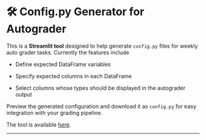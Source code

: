 # 🛠️ Config.py Generator for Autograder

This is a **Streamlit tool** designed to help generate `config.py` files for weekly auto grader tasks. Currently the features include

- Define expected DataFrame variables

- Specify expected columns in each DataFrame

- Select columns whose types should be displayed in the autograder output

Preview the generated configuration and download it as `config.py` for easy integration with your grading pipeline.

The tool is available [here](https://yhuangy-config-generator-app-app-gs3g9y.streamlit.app/).

---
